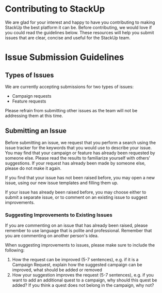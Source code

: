 # Contributing to StackUp
We are glad for your interest and happy to have you contributing to making StackUp the best platform it can be. Before contributing, we would love if you could read the guidelines below. These resources will help you submit issues that are clear, concise and useful for the StackUp team.
# Issue Submission Guidelines
## Types of Issues
We are currently accepting submissions for two types of issues:
- Campaign requests
- Feature requests

Please refrain from submitting other issues as the team will not be addressing them at this time.

## Submitting an Issue
Before submitting an issue, we request that you perform a search using the issue tracker for the keywords that you would use to describe your issue. You may find that your campaign or feature has already been requested by someone else. Please read the results to familiarize yourself with others' suggestions. If your request has already been made by someone else, please do not make it again.

If you find that your issue has not been raised before, you may open a new issue, using our new issue templates and filling them up.

If your issue has already been raised before, you may choose either to submit a separate issue, or to comment on an existing issue to suggest improvements. 

### Suggesting Improvements to Existing Issues
If you are commenting on an issue that has already been raised, please remember to use language that is polite and professional. Remember that you are commenting on another person's idea.

When suggesting improvements to issues, please make sure to include the following:
1. How the request can be improved (5-7 sentences), e.g. if it is a Campaign Request, explain how the suggested campaign can be improved, what should be added or removed
2. How your suggestion improves the request (5-7 sentences), e.g. if you want to add an additional quest to a campaign, why should this quest be added? If you think a quest does not belong in the campaign, why not?
